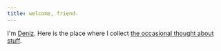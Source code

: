 ```yaml
---
title: welcome, friend.
---
```


I'm [Deniz](https://github.com/ledeniz). Here is the place  where I collect [the occasional thought about stuff](https://ledeniz.github.io/blog/about).
